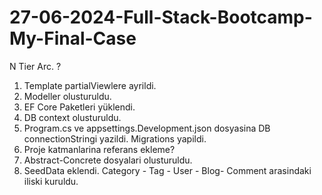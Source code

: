 # 27-06-2024-Full-Stack-Bootcamp-My-Final-Case
N Tier Arc. ? 
1. Template partialViewlere ayrildi.
2. Modeller olusturuldu.
3. EF Core Paketleri yüklendi.
4. DB context olusturuldu.
5. Program.cs ve appsettings.Development.json dosyasina DB connectionStringi yazildi. Migrations yapildi.
6. Proje katmanlarina referans ekleme?
7. Abstract-Concrete dosyalari olusturuldu. 
8. SeedData eklendi. Category - Tag - User - Blog- Comment arasindaki iliski kuruldu.
